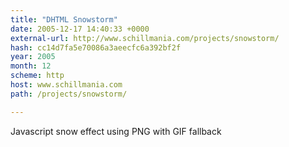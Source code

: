 ```yaml
---
title: "DHTML Snowstorm"
date: 2005-12-17 14:40:33 +0000
external-url: http://www.schillmania.com/projects/snowstorm/
hash: cc14d7fa5e70086a3aeecfc6a392bf2f
year: 2005
month: 12
scheme: http
host: www.schillmania.com
path: /projects/snowstorm/

---
```


Javascript snow effect using PNG with GIF fallback
